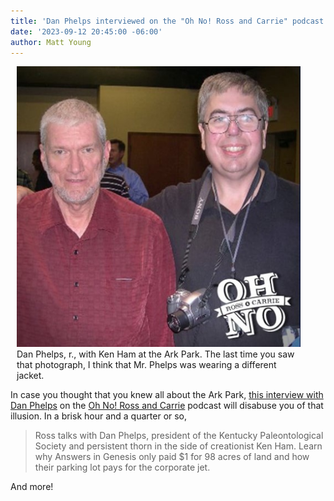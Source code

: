 ```yaml
---
title: 'Dan Phelps interviewed on the "Oh No! Ross and Carrie" podcast'
date: '2023-09-12 20:45:00 -06:00'
author: Matt Young
---
```


<figure class="on-the-left-side" style="margin-top: 10px; margin-right: 40px; margin-bottom: 10px; margin-left: 10px;">
<img src="/uploads/2023/Phelps_Ham_Podcast.jpg" alt="Dan Phelps, with Ken Ham"/>
<figcaption><a href=""></a> Dan Phelps, r., with Ken Ham at the Ark Park. The last time you saw that photograph, I think that Mr. Phelps was wearing a different jacket.
</figcaption>
</figure>

In case you thought that you knew all about the Ark Park, <a href="https://maximumfun.org/episodes/oh-no-ross-and-carrie/ross-and-dan-phelps-and-the-genesis-of-the-ark-encounter/">this interview with Dan Phelps</a> on the <a href="https://maximumfun.org/podcasts/oh-no-ross-and-carrie/">Oh No! Ross and Carrie</a> podcast will disabuse you of that illusion. In a brisk hour and a quarter or so,

<blockquote>Ross talks with Dan Phelps, president of the Kentucky Paleontological Society and persistent thorn in the side of creationist Ken Ham. Learn why Answers in Genesis only paid $1 for 98 acres of land and how their parking lot pays for the corporate jet.</blockquote>

And more!
